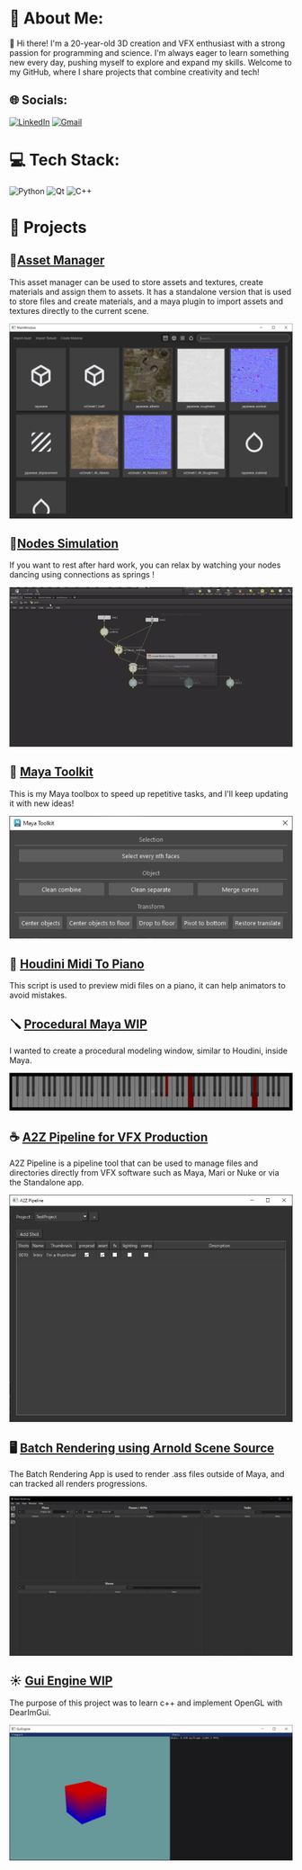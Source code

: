 # 💫 About Me:
👋 Hi there! I'm a 20-year-old 3D creation and VFX enthusiast with a strong passion for programming and science. I'm always eager to learn something new every day, pushing myself to explore and expand my skills. Welcome to my GitHub, where I share projects that combine creativity and tech!


## 🌐 Socials:
[![LinkedIn](https://img.shields.io/badge/LinkedIn-%230077B5.svg?logo=linkedin&logoColor=white)](https://www.linkedin.com/in/anthonystz/)      [![Gmail](https://img.shields.io/badge/Gmail-red?logo=gmail&logoColor=white)](mailto:astz.dev@gmail.com) 

# 💻 Tech Stack:
![Python](https://img.shields.io/badge/python-3670A0?style=for-the-badge&logo=python&logoColor=ffdd54) ![Qt](https://img.shields.io/badge/Qt%2FPyside-724473?style=for-the-badge&logo=qt) ![C++](https://img.shields.io/badge/C%2B%2B-blue?style=for-the-badge&logo=cplusplus
)

#  📁 Projects

## 🧮[Asset Manager](https://github.com/AnthonySTZ/AssetManager)

This asset manager can be used to store assets and textures, create materials and assign them to assets. It has a standalone version that is used to store files and create materials, and a maya plugin to import assets and textures directly to the current scene.

![Image](https://github.com/AnthonySTZ/AssetManager/blob/master/assets/readme/standalone.jpg)

## 🌌[Nodes Simulation](https://github.com/AnthonySTZ/Houdini-Nodes-Simulation)

If you want to rest after hard work, you can relax by watching your nodes dancing using connections as springs !

![Video](https://github.com/AnthonySTZ/Houdini-Nodes-Simulation/blob/main/readme/spring.gif)

## 🧰 [Maya Toolkit](https://github.com/AnthonySTZ/maya_toolkit)

This is my Maya toolbox to speed up repetitive tasks, and I'll keep updating it with new ideas!

![Image](https://github.com/AnthonySTZ/maya_toolkit/blob/main/readme/interface.jpg)

## 🎹 [Houdini Midi To Piano](https://github.com/AnthonySTZ/Midi-To-Piano)

This script is used to preview midi files on a piano, it can help animators to avoid mistakes.

## 🪛 [Procedural Maya WIP](https://github.com/AnthonySTZ/ProceduralMaya)

I wanted to create a procedural modeling window, similar to Houdini, inside Maya.

![Image](https://github.com/AnthonySTZ/Midi-To-Piano/blob/main/readme/piano.jpg)

## ☕ [A2Z Pipeline for VFX Production](https://github.com/AnthonySTZ/A2Z_Pipeline)

A2Z Pipeline is a pipeline tool that can be used to manage files and directories directly from VFX software such as Maya, Mari or Nuke or via the Standalone app.

![Image](https://github.com/AnthonySTZ/A2Z_Pipeline/blob/main/assets/readme/standalone.jpg)

## 🖥️ [Batch Rendering using Arnold Scene Source](https://github.com/AnthonySTZ/BatchRendering)

The Batch Rendering App is used to render .ass files outside of Maya, and can tracked all renders progressions.

![Image](https://github.com/AnthonySTZ/BatchRendering/blob/main/assets/readme/main.jpg)

## ☀️ [Gui Engine WIP](https://github.com/AnthonySTZ/GuiEngine)

The purpose of this project was to learn c++ and implement OpenGL with DearImGui.

![Image](https://github.com/AnthonySTZ/GuiEngine/blob/main/assets/main.jpg)

